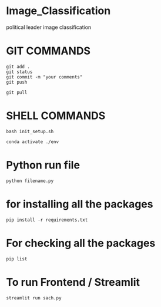 # Image_Classification
political leader image classification

# GIT COMMANDS
```
git add .
git status
git commit -m "your comments"
git push
``` 
```
git pull
```

# SHELL COMMANDS
```
bash init_setup.sh

conda activate ./env
```
# Python run file
```
python filename.py
```

# for installing all the packages
```
pip install -r requirements.txt
```

# For checking all the packages
```
pip list
```

# To run Frontend / Streamlit
```
streamlit run sach.py
```